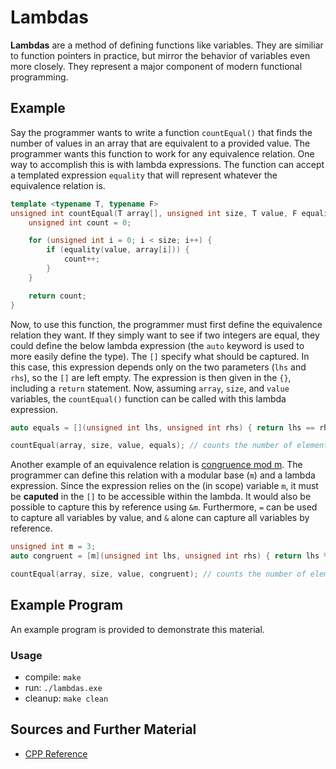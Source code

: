 # Lambdas

**Lambdas** are a method of defining functions like variables. They are similiar to function pointers in practice, but mirror the behavior of variables even more closely. They represent a major component of modern functional programming.

## Example

Say the programmer wants to write a function `countEqual()` that finds the number of values in an array that are equivalent to a provided value. The programmer wants this function to work for any equivalence relation. One way to accomplish this is with lambda expressions. The function can accept a templated expression `equality` that will represent whatever the equivalence relation is.

```C++
template <typename T, typename F>
unsigned int countEqual(T array[], unsigned int size, T value, F equality) {
    unsigned int count = 0;

    for (unsigned int i = 0; i < size; i++) {
        if (equality(value, array[i])) {
            count++;
        }
    }

    return count;
}
```

Now, to use this function, the programmer must first define the equivalence relation they want. If they simply want to see if two integers are equal, they could define the below lambda expression (the `auto` keyword is used to more easily define the type). The `[]` specify what should be captured. In this case, this expression depends only on the two parameters (`lhs` and `rhs`), so the `[]` are left empty. The expression is then given in the `{}`, including a `return` statement. Now, assuming `array`, `size`, and `value` variables, the `countEqual()` function can be called with this lambda expression.

```C++
auto equals = [](unsigned int lhs, unsigned int rhs) { return lhs == rhs; };
```

```C++
countEqual(array, size, value, equals); // counts the number of elements in the array that are equivalent to value
```

Another example of an equivalence relation is [congruence mod m](https://en.wikipedia.org/wiki/Modular_arithmetic). The programmer can define this relation with a modular base (`m`) and a lambda expression. Since the expression relies on the (in scope) variable `m`, it must be **caputed** in the `[]` to be accessible within the lambda. It would also be possible to capture this by reference using `&m`. Furthermore, `=` can be used to capture all variables by value, and `&` alone can capture all variables by reference.

```C++
unsigned int m = 3;
auto congruent = [m](unsigned int lhs, unsigned int rhs) { return lhs % m == rhs % m; };
```

```C++
countEqual(array, size, value, congruent); // counts the number of elements in the array that are congruent (mod m) to value
```

## Example Program

An example program is provided to demonstrate this material.

### Usage
- compile: `make`
- run: `./lambdas.exe`
- cleanup: `make clean`

## Sources and Further Material

- [CPP Reference](https://en.cppreference.com/w/cpp/language/lambda)
